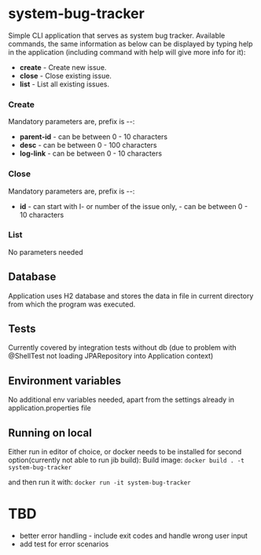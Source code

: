 # system-bug-tracker
Simple CLI application that serves as system bug tracker.
Available commands, the same information as below can be displayed by typing help in the application (including command with help will give more info for it):
- **create** - Create new issue.
- **close** - Close existing issue.
- **list** - List all existing issues.

### Create
Mandatory parameters are, prefix is --:
- **parent-id** - can be between 0 - 10 characters
- **desc** - can be between 0 - 100 characters
- **log-link** - can be between 0 - 10 characters

### Close
Mandatory parameters are, prefix is --:
- **id** - can start with I- or number of the issue only, - can be between 0 - 10 characters

### List
No parameters needed

## Database
Application uses H2 database and stores the data in file in current directory from which the program was executed.

## Tests
Currently covered by integration tests without db (due to problem with @ShellTest not loading JPARepository into Application context)

## Environment variables
No additional env variables needed, apart from the settings already in application.properties file

## Running on local
Either run in editor of choice, or docker needs to be installed for second option(currently not able to run jib build):
Build image:
`docker build . -t system-bug-tracker`

and then run it with:
`docker run -it system-bug-tracker`

# TBD
- better error handling - include exit codes and handle wrong user input
- add test for error scenarios